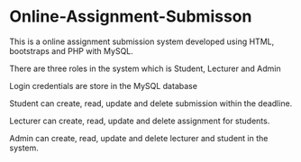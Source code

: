 # Online-Assignment-Submisson
This is a online assignment submission system developed using HTML, bootstraps and PHP with MySQL.

There are three roles in the system which is Student, Lecturer and Admin

Login credentials are store in the MySQL database

Student can create, read, update and delete submission within the deadline.

Lecturer can create, read, update and delete assignment for students.

Admin can create, read, update and delete lecturer and student in the system.
